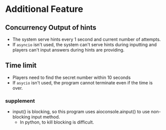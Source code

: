 # Additional Feature
## Concurrency Output of hints
- The system serve hints every 1 second and current number of attempts.
- If `asyncio` isn't used, the system can't serve hints during inputting and players can't input answers during hints are providing.

## Time limit
- Players need to find the secret number within 10 seconds
- If `asycio` isn't used, the program cannot terminate even if the time is over.

### supplement
- input() is blocking, so this program uses aioconsole.ainput() to use non-blocking input method.
  - In python, to kill blocking is difficult. 
